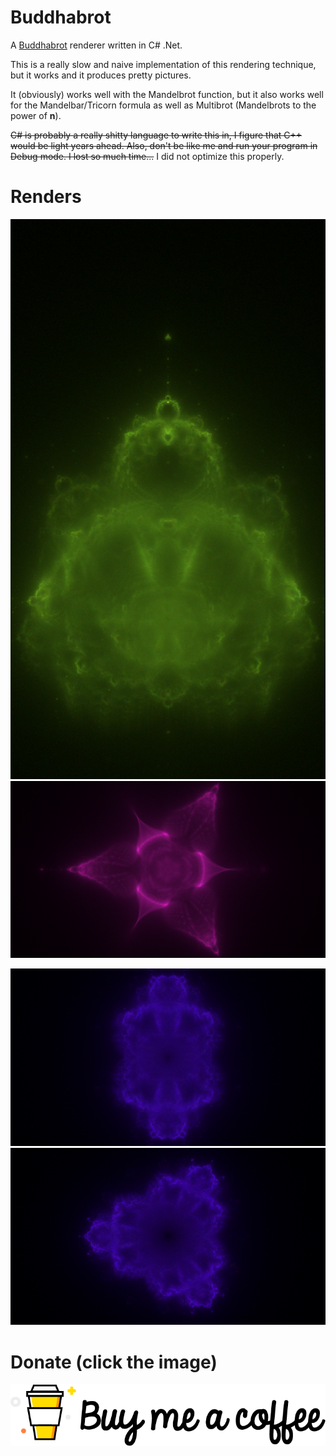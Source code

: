 # Buddhabrot

A [Buddhabrot](https://en.wikipedia.org/wiki/Buddhabrot) renderer written in C# .Net.

This is a really slow and naive implementation of this rendering technique, but it works and it produces pretty pictures.

It (obviously) works well with the Mandelbrot function, but it also works well for the Mandelbar/Tricorn formula as well as Multibrot (Mandelbrots to the power of **n**).

~~C# is probably a really shitty language to write this in, I figure that C++ would be light years ahead. Also, don't be like me and run your program in Debug mode. I lost so much time...~~
I did not optimize this properly.

# Renders

![After Camo](Renders/green.PNG "Camo")
![After Camo](Renders/tricorn.PNG "Camo")

![After Camo](Renders/double.PNG "Camo")
![After Camo](Renders/triple.PNG "Camo")

# Donate (click the image)

[![Foo](Renders/coffee.png)](https://www.buymeacoffee.com/ZcRuWpUBf)


